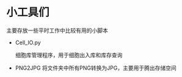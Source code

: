 # 小工具们
主要存放一些平时工作中比较有用的小脚本

* Cell_IO.py

    细胞库管理程序，用于细胞出入库和库存查询
  
* PNG2JPG
    将文件夹中所有PNG转换为JPG，主要用于腾出存储空间
